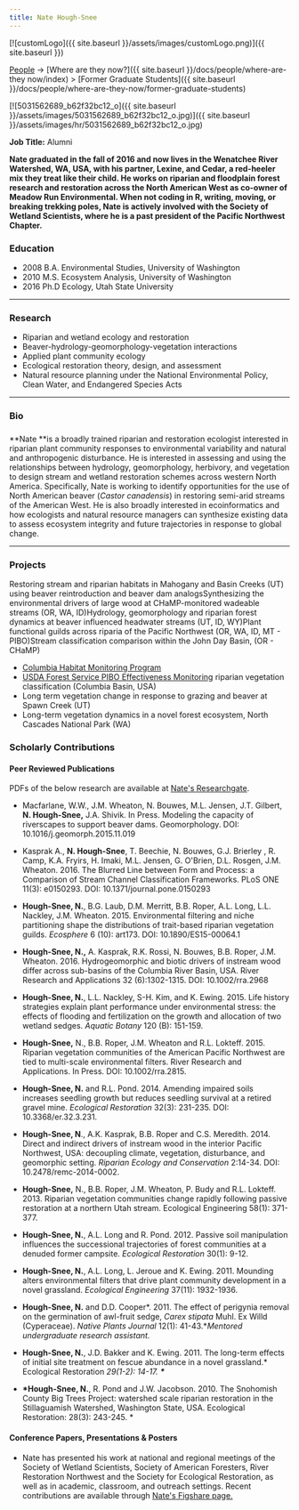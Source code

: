 ```yaml
---
title: Nate Hough-Snee
---
```


[![customLogo]({{ site.baseurl }}/assets/images/customLogo.png)]({{ site.baseurl }})

[People]({{site.baseurl}}/people/index) -> [Where are they now?]({{ site.baseurl }}/docs/people/where-are-they now/index) > [Former Graduate Students]({{ site.baseurl }}/docs/people/where-are-they-now/former-graduate-students)



[![5031562689_b62f32bc12_o]({{ site.baseurl }}/assets/images/5031562689_b62f32bc12_o.jpg)]({{ site.baseurl }}/assets/images/hr/5031562689_b62f32bc12_o.jpg)

**Job Title:** Alumni

**Nate graduated in the fall of 2016 and now lives in the Wenatchee River Watershed, WA, USA, with his partner, Lexine, and Cedar, a red-heeler mix they treat like their child. He works on riparian and floodplain forest research and restoration across the North American West as co-owner of Meadow Run Environmental. When not coding in R, writing, moving, or breaking trekking poles, Nate is actively involved with the Society of Wetland Scientists, where he is a past president of the Pacific Northwest Chapter.**

### Education

- 2008 B.A. Environmental Studies, University of Washington
- 2010 M.S. Ecosystem Analysis, University of Washington
- 2016 Ph.D Ecology, Utah State University 

------

### Research

- Riparian and wetland ecology and restoration
- Beaver-hydrology-geomorphology-vegetation interactions
- Applied plant community ecology
- Ecological restoration theory, design, and assessment
- Natural resource planning under the National Environmental Policy, Clean Water, and Endangered Species Acts

------

### Bio

### 

**Nate **is a broadly trained riparian and restoration ecologist interested in riparian plant community responses to environmental variability and natural and anthropogenic disturbance. He is interested in assessing and using the relationships between hydrology, geomorphology, herbivory, and vegetation to design stream and wetland restoration schemes across western North America. Specifically, Nate is working to identify opportunities for the use of North American beaver (*Castor canadensis*) in restoring semi-arid streams of the American West. He is also broadly interested in ecoinformatics and how ecologists and natural resource managers can synthesize existing data to assess ecosystem integrity and future trajectories in response to global change.

------

### Projects

Restoring stream and riparian habitats in Mahogany and Basin Creeks (UT) using beaver reintroduction and beaver dam analogsSynthesizing the environmental drivers of large wood at CHaMP-monitored wadeable streams (OR, WA, ID)Hydrology, geomorphology and riparian forest dynamics at beaver influenced headwater streams (UT, ID, WY)Plant functional guilds  across riparia of the Pacific Northwest (OR, WA, ID, MT - PIBO)Stream classification comparison within the John Day Basin, (OR - CHaMP)

- [Columbia Habitat Monitoring Program](http://champmonitoring.org/)
- [USDA Forest Service PIBO Effectiveness Monitoring](http://www.fs.fed.us/biology/fishecology/emp/) riparian vegetation classification (Columbia Basin, USA)
- Long term vegetation change in response to grazing and beaver at Spawn Creek (UT)
- Long-term vegetation dynamics in a novel forest ecosystem, North Cascades National Park (WA)

### Scholarly Contributions

#### Peer Reviewed Publications

PDFs of the below research are available at [Nate's Researchgate](https://www.researchgate.net/profile/Nate_Hough-Snee).

- Macfarlane, W.W., J.M. Wheaton, N. Bouwes, M.L. Jensen, J.T. Gilbert, **N. Hough-Snee,** J.A. Shivik. In Press. Modeling the capacity of riverscapes to support beaver dams. Geomorphology. DOI: 10.1016/j.geomorph.2015.11.019


- Kasprak A., **N. Hough-Snee**, T. Beechie, N. Bouwes, G.J. Brierley , R. Camp, K.A. Fryirs, H. Imaki, M.L. Jensen, G. O'Brien, D.L. Rosgen, J.M. Wheaton. 2016. The Blurred Line between Form and Process: a Comparison of Stream Channel Classification Frameworks. PLoS ONE 11(3): e0150293. DOI: 10.1371/journal.pone.0150293


- **Hough-Snee, N.**, B.G. Laub, D.M. Merritt, B.B. Roper, A.L. Long, L.L. Nackley, J.M. Wheaton. 2015. Environmental filtering and niche partitioning shape the distributions of trait-based riparian vegetation guilds. *Ecosphere* 6 (10): art173. DOI: 10.1890/ES15-00064.1 


- **Hough-Snee, N.,** A. Kasprak, R.K. Rossi, N. Bouwes, B.B. Roper, J.M. Wheaton. 2016. Hydrogeomorphic and biotic drivers of instream wood differ across sub-basins of the Columbia River Basin, USA. River Research and Applications 32 (6):1302-1315. DOI: 10.1002/rra.2968


- **Hough-Snee, N.**, L.L. Nackley, S-H. Kim, and K. Ewing. 2015. Life history strategies explain plant performance under environmental stress: the effects of flooding and fertilization on the growth and allocation of two wetland sedges. *Aquatic Botany* 120 (B): 151-159.


- **Hough-Snee,** N., B.B. Roper, J.M. Wheaton and R.L. Lokteff. 2015. Riparian vegetation communities of the American Pacific Northwest are tied to multi-scale environmental filters. River Research and Applications. In Press. DOI: 10.1002/rra.2815.


- **Hough-Snee, N.** and R.L. Pond. 2014. Amending impaired soils increases seedling growth but reduces seedling survival at a retired gravel mine. *Ecological Restoration* 32(3): 231-235. DOI: 10.3368/er.32.3.231.


- **Hough-Snee, N**., A.K. Kasprak, B.B. Roper and C.S. Meredith. 2014. Direct and indirect drivers of instream wood in the interior Pacific Northwest, USA: decoupling climate, vegetation, disturbance, and geomorphic setting. *Riparian Ecology and Conservation* 2:14-34. DOI: 10.2478/remc-2014-0002.


- **Hough-Snee,** N., B.B. Roper, J.M. Wheaton, P. Budy and R.L. Lokteff. 2013. Riparian vegetation communities change rapidly following passive restoration at a northern Utah stream. Ecological Engineering 58(1): 371-377. 


- **Hough-Snee, N.**, A.L. Long and R. Pond. 2012. Passive soil manipulation influences the successional trajectories of forest communities at a denuded former campsite. *Ecological Restoration* 30(1): 9-12. 
- **Hough-Snee, N.**, A.L. Long, L. Jeroue and K. Ewing. 2011. Mounding alters environmental filters that drive plant community development in a novel grassland. *Ecological Engineering* 37(11): 1932-1936. 
- **Hough-Snee, N.** and D.D. Cooper*. 2011. The effect of perigynia removal on the germination of awl-fruit sedge, *Carex stipata* Muhl. Ex Willd (Cyperaceae). *Native Plants Journal* 12(1): 41-43.**Mentored undergraduate research assistant.*
- **Hough-Snee, N.**, J.D. Bakker and K. Ewing. 2011. The long-term effects of initial site treatment on fescue abundance in a novel grassland.* Ecological Restoration *29(1-2): 14-17. **\****
- **\*Hough-Snee, N.**, R. Pond and J.W. Jacobson. 2010. The Snohomish County Big Trees Project: watershed scale riparian restoration in the Stillaguamish Watershed, Washington State, USA. Ecological Restoration: 28(3): 243-245. *

#### Conference Papers, Presentations & Posters

* Nate has presented his work at national and regional meetings of the Society of Wetland Scientists, Society of American Foresters, River Restoration Northwest and the Society for Ecological Restoration, as well as in academic, classroom, and outreach settings. Recent contributions are available through [Nate's Figshare page.](https://figshare.com/authors/Nate%20Hough-Snee/278232)